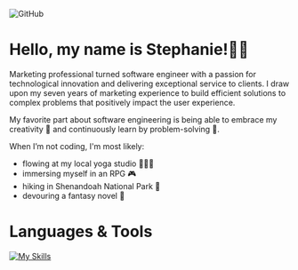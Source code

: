 ![GitHub](https://github.com/stephnicoledev/stephnicoledev/assets/26665747/1eda3ea3-9d2b-4c5c-90ca-9e4919b66a27)

# Hello, my name is Stephanie!👋🏼

Marketing professional turned software engineer with a passion for technological innovation and delivering exceptional service to clients. I draw upon my seven years of marketing experience to build efficient solutions to complex problems that positively impact the user experience.

My favorite part about software engineering is being able to embrace my creativity 🎨 and continuously learn by problem-solving 🧠.

When I’m not coding, I'm most likely:
<ul>
  <li>flowing at my local yoga studio 🧘🏻‍♀️</li>
  <li>immersing myself in an RPG 🎮</li>
  <li>hiking in Shenandoah National Park 🌲</li>
  <li>devouring a fantasy novel 📖</li>
</ul>


# Languages & Tools
[![My Skills](https://skillicons.dev/icons?i=java,js,postgresql,html,css,vue,spring,git,gitlab,postman,figma,visualstudio)](https://skillicons.dev)
